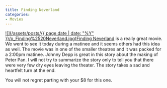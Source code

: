 ```yaml
---
title: Finding Neverland
categories:
- Movies
---
```


[![](/assets/posts/{{ page.date | date: "%Y" }}/o_Finding%2520Neverland.jpg)](http://www.imdb.com/title/tt0308644/)[Finding Neverland](http://www.imdb.com/title/tt0308644/) is a really great movie. We went to see it today during a matinee and it seems others had this idea as well. The movie was in one of the smaller theatres and it was packed for a 2:00pm matinee. Johnny Depp is great in this story about the making of Peter Pan.
I will not try to summarize the story only to tell you that there were very few dry eyes leaving the theater. The story takes a sad and heartfelt turn at the end.

You will not regret parting with your $8 for this one.
